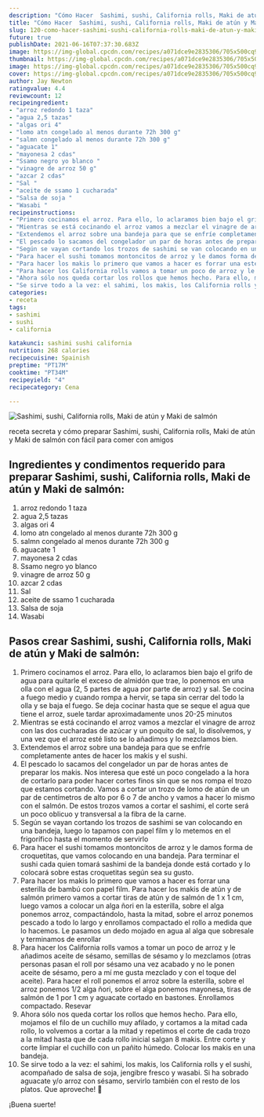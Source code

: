 ```yaml
---
description: "Cómo Hacer  Sashimi, sushi, California rolls, Maki de atún y Maki de salmón"
title: "Cómo Hacer  Sashimi, sushi, California rolls, Maki de atún y Maki de salmón"
slug: 120-como-hacer-sashimi-sushi-california-rolls-maki-de-atun-y-maki-de-salmon
future: true
publishDate: 2021-06-16T07:37:30.683Z
image: https://img-global.cpcdn.com/recipes/a071dce9e2835306/705x500cq90/sashimi-sushi-california-rolls-maki-de-atun-y-maki-de-salmon-foto-principal.jpg
thumbnail: https://img-global.cpcdn.com/recipes/a071dce9e2835306/705x500cq90/sashimi-sushi-california-rolls-maki-de-atun-y-maki-de-salmon-foto-principal.jpg
image: https://img-global.cpcdn.com/recipes/a071dce9e2835306/705x500cq90/sashimi-sushi-california-rolls-maki-de-atun-y-maki-de-salmon-foto-principal.jpg
cover: https://img-global.cpcdn.com/recipes/a071dce9e2835306/705x500cq90/sashimi-sushi-california-rolls-maki-de-atun-y-maki-de-salmon-foto-principal.jpg
author: Jay Newton
ratingvalue: 4.4
reviewcount: 12
recipeingredient:
- "arroz redondo 1 taza"
- "agua 2,5 tazas"
- "algas ori 4"
- "lomo atn congelado al menos durante 72h 300 g"
- "salmn congelado al menos durante 72h 300 g"
- "aguacate 1"
- "mayonesa 2 cdas"
- "Ssamo negro yo blanco "
- "vinagre de arroz 50 g"
- "azcar 2 cdas"
- "Sal "
- "aceite de ssamo 1 cucharada"
- "Salsa de soja "
- "Wasabi "
recipeinstructions:
- "Primero cocinamos el arroz. Para ello, lo aclaramos bien bajo el grifo de agua para quitarle el exceso de almidón que trae, lo ponemos en una olla con el agua (2, 5 partes de agua por parte de arroz) y sal. Se cocina a fuego medio y cuando rompa a hervir, se tapa sin cerrar del todo la olla y se baja el fuego. Se deja cocinar hasta que se seque el agua que tiene el arroz, suele tardar aproximadamente unos 20-25 minutos"
- "Mientras se está cocinando el arroz vamos a mezclar el vinagre de arroz con las dos cucharadas de azúcar y un poquito de sal, lo disolvemos, y una vez que el arroz esté listo se lo añadimos y lo mezclamos bien."
- "Extendemos el arroz sobre una bandeja para que se enfríe completamente antes de hacer los makis y el sushi."
- "El pescado lo sacamos del congelador un par de horas antes de preparar los makis. Nos interesa que esté un poco congelado a la hora de cortarlo para poder hacer cortes finos sin que se nos rompa el trozo que estamos cortando. Vamos a cortar un trozo de lomo de atún de un par de centímetros de alto por 6 o 7 de ancho y vamos a hacer lo mismo con el salmón. De estos trozos vamos a cortar el sashimi, el corte será un poco oblicuo y transversal a la fibra de la carne."
- "Según se vayan cortando los trozos de sashimi se van colocando en una bandeja, luego lo tapamos con papel film y lo metemos en el frigorífico hasta el momento de servirlo"
- "Para hacer el sushi tomamos montoncitos de arroz y le damos forma de croquetitas, que vamos colocando en una bandeja. Para terminar el sushi cada quien tomará sashimi de la bandeja donde está cortado y lo colocará sobre estas croquetitas según sea su gusto."
- "Para hacer los makis lo primero que vamos a hacer es forrar una esterilla de bambú con papel film. Para hacer los makis de atún y de salmón primero vamos a cortar tiras de atún y de salmón de 1 x 1 cm, luego vamos a colocar un alga ñori en la esterilla, sobre el alga ponemos arroz, compactándolo, hasta la mitad, sobre el arroz ponemos pescado a todo lo largo y enrollamos compactado el rollo a medida que lo hacemos. Le pasamos un dedo mojado en agua al alga que sobresale y terminamos de enrollar"
- "Para hacer los California rolls vamos a tomar un poco de arroz y le añadimos aceite de sésamo, semillas de sésamo y lo mezclamos (otras personas pasan el roll por sésamo una vez acabado y no le ponen aceite de sésamo, pero a mí me gusta mezclado y con el toque del aceite). Para hacer el roll ponemos el arroz sobre la esterilla, sobre el arroz ponemos 1/2 alga ñori, sobre el alga ponemos mayonesa, tiras de salmón de 1 por 1 cm y aguacate cortado en bastones. Enrollamos compactado. Resevar"
- "Ahora sólo nos queda cortar los rollos que hemos hecho. Para ello, mojamos el filo de un cuchillo muy afilado, y cortamos a la mitad cada rollo, lo volvemos a cortar a la mitad y repetimos el corte de cada trozo a la mitad hasta que de cada rollo inicial salgan 8 makis. Entre corte y corte limpiar el cuchillo con un pañito húmedo. Colocar los makis en una bandeja."
- "Se sirve todo a la vez: el sahimi, los makis, los California rolls y el sushi, acompañado de salsa de soja, jengibre fresco y wasabi. Si ha sobrado aguacate y/o arroz con sésamo, servirlo también con el resto de los platos. Que aproveche! 🍣"
categories:
- receta
tags:
- sashimi
- sushi
- california

katakunci: sashimi sushi california 
nutrition: 268 calories
recipecuisine: Spainish
preptime: "PT17M"
cooktime: "PT34M"
recipeyield: "4"
recipecategory: Cena

---
```



![Sashimi, sushi, California rolls, Maki de atún y Maki de salmón](https://img-global.cpcdn.com/recipes/a071dce9e2835306/705x500cq90/sashimi-sushi-california-rolls-maki-de-atun-y-maki-de-salmon-foto-principal.jpg)

receta secreta y cómo preparar Sashimi, sushi, California rolls, Maki de atún y Maki de salmón con fácil para comer con amigos

<!--inarticleads1-->

## Ingredientes y condimentos requerido para preparar Sashimi, sushi, California rolls, Maki de atún y Maki de salmón:

1. arroz redondo 1 taza
1. agua 2,5 tazas
1. algas ori 4
1. lomo atn congelado al menos durante 72h 300 g
1. salmn congelado al menos durante 72h 300 g
1. aguacate 1
1. mayonesa 2 cdas
1. Ssamo negro yo blanco 
1. vinagre de arroz 50 g
1. azcar 2 cdas
1. Sal 
1. aceite de ssamo 1 cucharada
1. Salsa de soja 
1. Wasabi 



<!--inarticleads2-->

## Pasos crear Sashimi, sushi, California rolls, Maki de atún y Maki de salmón:

1. Primero cocinamos el arroz. Para ello, lo aclaramos bien bajo el grifo de agua para quitarle el exceso de almidón que trae, lo ponemos en una olla con el agua (2, 5 partes de agua por parte de arroz) y sal. Se cocina a fuego medio y cuando rompa a hervir, se tapa sin cerrar del todo la olla y se baja el fuego. Se deja cocinar hasta que se seque el agua que tiene el arroz, suele tardar aproximadamente unos 20-25 minutos
1. Mientras se está cocinando el arroz vamos a mezclar el vinagre de arroz con las dos cucharadas de azúcar y un poquito de sal, lo disolvemos, y una vez que el arroz esté listo se lo añadimos y lo mezclamos bien.
1. Extendemos el arroz sobre una bandeja para que se enfríe completamente antes de hacer los makis y el sushi.
1. El pescado lo sacamos del congelador un par de horas antes de preparar los makis. Nos interesa que esté un poco congelado a la hora de cortarlo para poder hacer cortes finos sin que se nos rompa el trozo que estamos cortando. Vamos a cortar un trozo de lomo de atún de un par de centímetros de alto por 6 o 7 de ancho y vamos a hacer lo mismo con el salmón. De estos trozos vamos a cortar el sashimi, el corte será un poco oblicuo y transversal a la fibra de la carne.
1. Según se vayan cortando los trozos de sashimi se van colocando en una bandeja, luego lo tapamos con papel film y lo metemos en el frigorífico hasta el momento de servirlo
1. Para hacer el sushi tomamos montoncitos de arroz y le damos forma de croquetitas, que vamos colocando en una bandeja. Para terminar el sushi cada quien tomará sashimi de la bandeja donde está cortado y lo colocará sobre estas croquetitas según sea su gusto.
1. Para hacer los makis lo primero que vamos a hacer es forrar una esterilla de bambú con papel film. Para hacer los makis de atún y de salmón primero vamos a cortar tiras de atún y de salmón de 1 x 1 cm, luego vamos a colocar un alga ñori en la esterilla, sobre el alga ponemos arroz, compactándolo, hasta la mitad, sobre el arroz ponemos pescado a todo lo largo y enrollamos compactado el rollo a medida que lo hacemos. Le pasamos un dedo mojado en agua al alga que sobresale y terminamos de enrollar
1. Para hacer los California rolls vamos a tomar un poco de arroz y le añadimos aceite de sésamo, semillas de sésamo y lo mezclamos (otras personas pasan el roll por sésamo una vez acabado y no le ponen aceite de sésamo, pero a mí me gusta mezclado y con el toque del aceite). Para hacer el roll ponemos el arroz sobre la esterilla, sobre el arroz ponemos 1/2 alga ñori, sobre el alga ponemos mayonesa, tiras de salmón de 1 por 1 cm y aguacate cortado en bastones. Enrollamos compactado. Resevar
1. Ahora sólo nos queda cortar los rollos que hemos hecho. Para ello, mojamos el filo de un cuchillo muy afilado, y cortamos a la mitad cada rollo, lo volvemos a cortar a la mitad y repetimos el corte de cada trozo a la mitad hasta que de cada rollo inicial salgan 8 makis. Entre corte y corte limpiar el cuchillo con un pañito húmedo. Colocar los makis en una bandeja.
1. Se sirve todo a la vez: el sahimi, los makis, los California rolls y el sushi, acompañado de salsa de soja, jengibre fresco y wasabi. Si ha sobrado aguacate y/o arroz con sésamo, servirlo también con el resto de los platos. Que aproveche! 🍣



¡Buena suerte!

